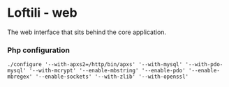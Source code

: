 # Loftili - web

The web interface that sits behind the core application.

### Php configuration
```
./configure '--with-apxs2=/http/bin/apxs' '--with-mysql' '--with-pdo-mysql' '--with-mcrypt' '--enable-mbstring' '--enable-pdo' '--enable-mbregex' '--enable-sockets' '--with-zlib' '--with-openssl'
```
